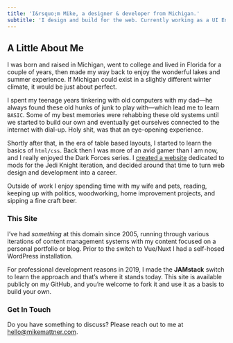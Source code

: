 ```yaml
---
title: 'I&rsquo;m Mike, a designer & developer from Michigan.'
subtitle: 'I design and build for the web. Currently working as a UI Engineer at AccuLynx.'
---
```


## A Little About Me

I was born and raised in Michigan, went to college and lived in Florida for a couple of years, then made my way back to enjoy the wonderful lakes and summer experience. If Michigan could exist in a slightly different winter climate, it would be just about perfect.

I spent my teenage years tinkering with old computers with my dad—he always found these old hunks of junk to play with—which lead me to learn `BASIC`. Some of my best memories were rehabbing these old systems until we started to build our own and eventually get ourselves connected to the internet with dial-up. Holy shit, was that an eye-opening experience.

Shortly after that, in the era of table based layouts, I started to learn the basics of `html/css`. Back then I was more of an avid gamer than I am now, and I really enjoyed the Dark Forces series. I [created a website](https://web.archive.org/web/19990202084434/http://www.jediknight.net/yoda/) dedicated to mods for the Jedi Knight iteration, and decided around that time to turn web design and development into a career.

Outside of work I enjoy spending time with my wife and pets, reading, keeping up with politics, woodworking, home improvement projects, and sipping a fine craft beer.

### This Site

I’ve had *something* at this domain since 2005, running through various iterations of content management systems with my content focused on a personal portfolio or blog. Prior to the switch to Vue/Nuxt I had a self-hosed WordPress installation.

For professional development reasons in 2019, I made the **JAMstack** switch to learn the approach and that’s where it stands today. This site is available publicly on my GitHub, and you’re welcome to fork it and use it as a basis to build your own.

### Get In Touch

Do you have something to discuss? Please reach out to me at [hello@mikemattner.com](mailto:hello@mikemattner.com).
